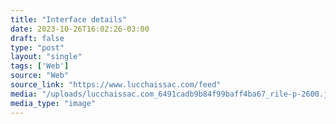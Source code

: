 ```yaml
---
title: "Interface details"
date: 2023-10-26T16:02:26-03:00
draft: false
type: "post"
layout: "single"
tags: ['Web']
source: "Web"
source_link: "https://www.lucchaissac.com/feed"
media: "/uploads/lucchaissac.com_6491cadb9b84f99baff4ba67_rile-p-2600.jpeg"
media_type: "image"
---
```


